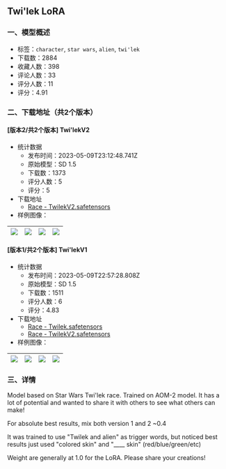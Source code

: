 ## Twi'lek LoRA
### 一、模型概述

- 标签：`character`, `star wars`, `alien`, `twi'lek`
- 下载数：2884
- 收藏人数：398
- 评论人数：33
- 评分人数：11
- 评分：4.91

### 二、下载地址（共2个版本）

#### [版本2/共2个版本] Twi'lekV2

- 统计数据
  - 发布时间：2023-05-09T23:12:48.741Z
  - 原始模型：SD 1.5
  - 下载数：1373
  - 评分人数：5
  - 评分：5
- 下载地址
  - [Race - TwilekV2.safetensors](https://civitai.com/api/download/models/66671)
- 样例图像：

| <img src="https://image.civitai.com/xG1nkqKTMzGDvpLrqFT7WA/1ce44b5c-8696-4fd9-9fcb-e1f575fbf4a5/width=450/740397.jpeg" /> | <img src="https://image.civitai.com/xG1nkqKTMzGDvpLrqFT7WA/58d14003-eca9-4cc6-91c6-6f09757b6360/width=450/1327480.jpeg" /> | <img src="https://image.civitai.com/xG1nkqKTMzGDvpLrqFT7WA/416b984c-52bc-4770-a4cb-281a6daf0267/width=450/1327481.jpeg" /> | <img src="https://image.civitai.com/xG1nkqKTMzGDvpLrqFT7WA/521185c6-4bae-4278-a447-f92ef8d08aad/width=450/740394.jpeg" /> |
| ---- | ---- | ---- | ---- |

#### [版本1/共2个版本] Twi'lekV1

- 统计数据
  - 发布时间：2023-05-09T22:57:28.808Z
  - 原始模型：SD 1.5
  - 下载数：1511
  - 评分人数：6
  - 评分：4.83
- 下载地址
  - [Race - Twilek.safetensors](https://civitai.com/api/download/models/6475)
  - [Race - TwilekV2.safetensors](https://civitai.com/api/download/models/6475?type=Model&format=SafeTensor)
- 样例图像：

| <img src="https://image.civitai.com/xG1nkqKTMzGDvpLrqFT7WA/dffd5dc2-1efd-4484-de67-61592f48af00/width=450/58268.jpeg" /> | <img src="https://image.civitai.com/xG1nkqKTMzGDvpLrqFT7WA/6d753773-f30f-4a76-2d1c-08351b608800/width=450/58840.jpeg" /> | <img src="https://image.civitai.com/xG1nkqKTMzGDvpLrqFT7WA/d3fd9b1f-40e7-4b37-082b-eef3b962ed00/width=450/58271.jpeg" /> | <img src="https://image.civitai.com/xG1nkqKTMzGDvpLrqFT7WA/273b945f-34c6-4f53-49a3-5a2a004ae700/width=450/58273.jpeg" /> |
| ---- | ---- | ---- | ---- |


### 三、详情
<p>Model based on Star Wars Twi'lek race. Trained on AOM-2 model. It has a lot of potential and wanted to share it with others to see what others can make!</p><p></p><p>For absolute best results, mix both version 1 and 2 ~0.4</p><p></p><p>It was trained to use "Twilek and alien" as trigger words, but noticed best results just used "colored skin" and "____ skin" (red/blue/green/etc)</p><p></p><p>Weight are generally at 1.0 for the LoRA. Please share your creations!</p>